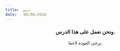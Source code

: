 ```yaml
---
title:  درس
date:   06/06/2018
---
```


### <center>ونحن نعمل على هذا الدرس.</center>
<center>يرجى العودة لاحقا.</center>